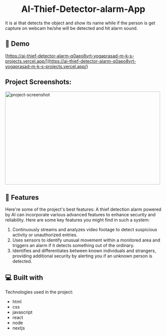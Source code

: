 <h1 align="center" id="title">AI-Thief-Detector-alarm-App</h1>

<p id="description">It is ai that detects the object and show its name while if the person is get capture on webcam he/she will be detected and hit alarm sound.</p>

<h2>🚀 Demo</h2>

[https://ai-thief-detector-alarm-q0aeo8yrt-yogaprasad-m-k-s-projects.vercel.app/](https://ai-thief-detector-alarm-q0aeo8yrt-yogaprasad-m-k-s-projects.vercel.app/)

<h2>Project Screenshots:</h2>

<img src="https://private-user-images.githubusercontent.com/174566721/356172787-5ce049a6-7c96-4fc0-b8e3-2e121606b4af.png?jwt=eyJhbGciOiJIUzI1NiIsInR5cCI6IkpXVCJ9.eyJpc3MiOiJnaXRodWIuY29tIiwiYXVkIjoicmF3LmdpdGh1YnVzZXJjb250ZW50LmNvbSIsImtleSI6ImtleTUiLCJleHAiOjE3MjMxMTE1NTEsIm5iZiI6MTcyMzExMTI1MSwicGF0aCI6Ii8xNzQ1NjY3MjEvMzU2MTcyNzg3LTVjZTA0OWE2LTdjOTYtNGZjMC1iOGUzLTJlMTIxNjA2YjRhZi5wbmc_WC1BbXotQWxnb3JpdGhtPUFXUzQtSE1BQy1TSEEyNTYmWC1BbXotQ3JlZGVudGlhbD1BS0lBVkNPRFlMU0E1M1BRSzRaQSUyRjIwMjQwODA4JTJGdXMtZWFzdC0xJTJGczMlMkZhd3M0X3JlcXVlc3QmWC1BbXotRGF0ZT0yMDI0MDgwOFQxMDAwNTFaJlgtQW16LUV4cGlyZXM9MzAwJlgtQW16LVNpZ25hdHVyZT01NWUyYmRmNDZiMjAyMWI5OWE3MzgwNDlmMjg0M2IxMzFlZDQwZTFmMDZlYTk4MjczYzRlNDg1OGVhMzkyMmQ4JlgtQW16LVNpZ25lZEhlYWRlcnM9aG9zdCZhY3Rvcl9pZD0wJmtleV9pZD0wJnJlcG9faWQ9MCJ9.KtKLs8AkrWAUkN0LzyPmz5aEoMiMmjp-ZPUdZT6WqOc" alt="project-screenshot" width="500" height="300/">

  
  
<h2>🧐 Features</h2>

Here're some of the project's best features:
 A thief detection alarm powered by AI can incorporate various advanced features to enhance security and reliability. Here are some key features you might find in such a system:
1. Continuously streams and analyzes video footage to detect suspicious activity or unauthorized entries.
2. Uses sensors to identify unusual movement within a monitored area and triggers an alarm if it detects something out of the ordinary.
3. Identifies and differentiates between known individuals and strangers, providing additional security by alerting you if an unknown person is detected.
  
<h2>💻 Built with</h2>

Technologies used in the project:

*   html
*   css
*   javascript
*   react
*   node
*   nextjs
